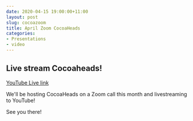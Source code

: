 ```yaml
---
date: 2020-04-15 19:00:00+11:00
layout: post
slug: cocoazoom
title: April Zoom CocoaHeads
categories:
- Presentations
- video
---
```


## Live stream Cocoaheads!

[YouTube Live link](https://www.youtube.com/watch?v=XisgM6_Iu48)

We'll be hosting CocoaHeads on a Zoom call this month and livestreaming to YouTube!

See you there!
